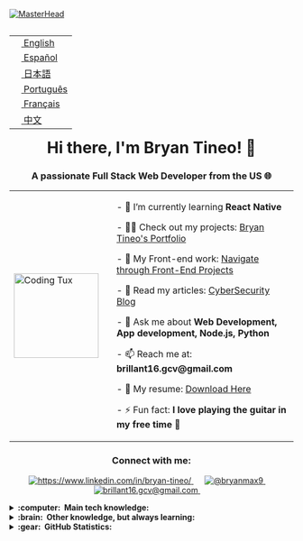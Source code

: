 [![MasterHead](https://upload.wikimedia.org/wikipedia/commons/2/20/Matrix_Digital_rain_banner.gif)](https://rishavchanda.io)

<table align="right">
 <tr><td><a href="README.md"><img src="https://hatscripts.github.io/circle-flags/flags/us.svg" height="13"> English</a></td></tr>
 <tr><td><a href="README_es.md"><img src="https://hatscripts.github.io/circle-flags/flags/es.svg" height="13"> Español</a></td></tr>
 <tr><td><a href="README_jp.md"><img src="https://hatscripts.github.io/circle-flags/flags/jp.svg" height="13"> 日本語</a></td></tr>
 <tr><td><a href="README_pt.md"><img src="https://hatscripts.github.io/circle-flags/flags/pt.svg" height="13"> Português</a></td></tr>
 <tr><td><a href="README_fr.md"><img src="https://hatscripts.github.io/circle-flags/flags/fr.svg" height="13"> Français</a></td></tr>
 <tr><td><a href="README_zh.md"><img src="https://hatscripts.github.io/circle-flags/flags/cn.svg" height="13"> 中文</a></td></tr>
</table>

<div align="center">
  <h1>Hi there, I'm Bryan Tineo! 👋</h1>
  <h3>A passionate Full Stack Web Developer from the US 🌐</h3>
</div>

<table>
  <tr>
    <td><img alt="Coding Tux" width="150" src="https://c.tenor.com/NeJfHqkmdMIAAAAi/tux-linux-penguin.gif"></td>
    <td valign="top">
     <td>
      <p>- 🌱 I’m currently learning <strong>React Native</strong></p>
      <p>- 👨‍💻 Check out my projects: <a href="http://bryantineoportafolio.com/">Bryan Tineo's Portfolio</a></p>
      <p>- 📄 My Front-end work: <a href="https://codepen.io/bryanmax9">Navigate through Front-End Projects</a></p>
      <p>- 📝 Read my articles: <a href="https://www.instagram.com/hacker_ducky_ai/">CyberSecurity Blog</a></p>
      <p>- 💬 Ask me about <strong>Web Development, App development, Node.js, Python</strong></p>
      <p>- 📫 Reach me at: <strong>brillant16.gcv@gmail.com</strong></p>
      <p>- 📄 My resume: <a href="https://drive.google.com/file/d/1zS7BeSBFugk7g5LWpGLnJNcnXhMUnHG1/view?usp=sharing">Download Here</a></p>
      <p>- ⚡ Fun fact: <strong>I love playing the guitar in my free time 🎸</strong></p>
    </td>
  </tr>
</table>



<h3 align="center">Connect with me:</h3>
<p align="center">
  <a href="https://www.linkedin.com/in/bryan-tineo/" target="blank">
    <img src="https://img.shields.io/badge/LinkedIn-%230077B5.svg?&style=for-the-badge&logo=linkedin&logoColor=white" alt="https://www.linkedin.com/in/bryan-tineo/" />
  </a>&nbsp;&nbsp;&nbsp;&nbsp;
  <a href="https://hashnode.com/@bryanmax9" target="blank">
    <img src="https://img.shields.io/badge/Hashnode-%230077B5.svg?&style=for-the-badge&logo=hashnode&logoColor=white" alt="@bryanmax9" />
  </a>&nbsp;&nbsp;&nbsp;&nbsp;
  <a href="mailto:brillant16.gcv@gmail.com?subject=Message from GitHub">
    <img src="https://img.shields.io/badge/Gmail-%23D14836.svg?&style=for-the-badge&logo=gmail&logoColor=white" alt="brillant16.gcv@gmail.com" />
  </a>&nbsp;&nbsp;&nbsp;&nbsp;
</p>


<details>
  <summary><b>:computer: &nbsp;Main tech knowledge:</b></summary>
  <br/>

  ![Java](https://img.shields.io/badge/JAVA-007396.svg?&style=flat&logo=java&logoColor=white)&nbsp;
![Spring](https://img.shields.io/badge/SPRING-6DB33F.svg?&style=flat&logo=spring&logoColor=white)&nbsp;
![HTML5](https://img.shields.io/badge/HTML5-E34F26.svg?&style=flat&logo=html5&logoColor=white)&nbsp;
![CSS3](https://img.shields.io/badge/CSS3-%231572B6.svg?&style=flat&logo=css3&logoColor=white)&nbsp;
![Sass](https://img.shields.io/badge/Sass-%23CC6699.svg?&style=flat&logo=sass&logoColor=white)&nbsp;
![Swift](https://img.shields.io/badge/Swift-%23FA7343.svg?&style=flat&logo=swift&logoColor=white)&nbsp;
![C#](https://img.shields.io/badge/C%23-%23239120.svg?&style=flat&logo=c-sharp&logoColor=white)&nbsp;
![Python](https://img.shields.io/badge/Python-3776AB.svg?&style=flat&logo=python&logoColor=white)&nbsp;
![Batch](https://img.shields.io/badge/Batch-000000.svg?&style=flat&logo=gnu-bash&logoColor=white)&nbsp;
![NodeJS](https://img.shields.io/badge/Node.js-43853D.svg?&style=flat&logo=node.js&logoColor=white)&nbsp;
![JavaScript](https://img.shields.io/badge/JAVASCRIPT-323330.svg?&style=flat&logo=javascript&logoColor=%23F7DF1E)&nbsp;
![Linux](https://img.shields.io/badge/Linux-FCC624.svg?&style=flat&logo=linux&logoColor=black)&nbsp;
![Red Hat](https://img.shields.io/badge/Red_Hat-EE0000.svg?&style=flat&logo=red-hat&logoColor=white)&nbsp;
![CentOS](https://img.shields.io/badge/CentOS-262577.svg?&style=flat&logo=centos&logoColor=white)&nbsp;
![PostgreSQL](https://img.shields.io/badge/PostgreSQL-336791.svg?&style=flat&logo=postgresql&logoColor=white)&nbsp;
![SQLAlchemy](https://img.shields.io/badge/SQLAlchemy-009688.svg?&style=flat&logo=sqlalchemy&logoColor=white)&nbsp;
![GraphQL](https://img.shields.io/badge/GraphQL-E10098.svg?&style=flat&logo=graphql&logoColor=white)&nbsp;
![VSCode](https://img.shields.io/badge/VSCode-007ACC.svg?&style=flat&logo=visual-studio-code&logoColor=white)&nbsp;
![IntelliJ IDEA](https://img.shields.io/badge/IntelliJ_IDEA-000000.svg?&style=flat&logo=intellij-idea&logoColor=white)&nbsp;
![MongoDB](https://img.shields.io/badge/MongoDB-4EA94B.svg?&style=flat&logo=mongodb&logoColor=white)&nbsp;


</details>

<details>
  <summary><b>:brain: &nbsp;Other knowledge, but always learning:</b></summary>
  <br/>

![Python](https://img.shields.io/badge/Python-3776AB.svg?&style=flat&logo=python&logoColor=white)&nbsp;
![JavaScript](https://img.shields.io/badge/JAVASCRIPT-323330.svg?&style=flat&logo=javascript&logoColor=%23F7DF1E)&nbsp;
![HTML5](https://img.shields.io/badge/HTML5-E34F26.svg?&style=flat&logo=html5&logoColor=white)&nbsp;
![CSS3](https://img.shields.io/badge/CSS3-%231572B6.svg?&style=flat&logo=css3&logoColor=white)&nbsp;
![Sass](https://img.shields.io/badge/Sass-%23CC6699.svg?&style=flat&logo=sass&logoColor=white)&nbsp;
![React Native](https://img.shields.io/badge/React_Native-20232A.svg?&style=flat&logo=react&logoColor=61DAFB)&nbsp;
![Spring Boot](https://img.shields.io/badge/Spring_Boot-6DB33F.svg?&style=flat&logo=spring&logoColor=white)&nbsp;
![Batch](https://img.shields.io/badge/Batch-000000.svg?&style=flat&logo=gnu-bash&logoColor=white)&nbsp;
![Amazon AWS](https://img.shields.io/badge/Amazon_AWS-232F3E.svg?&style=flat&logo=amazon-aws&logoColor=white)&nbsp;
![GitHub Actions](https://img.shields.io/badge/GitHub_Actions-2088FF.svg?&style=flat&logo=github-actions&logoColor=white)&nbsp;
![GitHub](https://img.shields.io/badge/GITHUB-%23121011.svg?&style=flat&logo=github&logoColor=white)&nbsp;
![Thymeleaf](https://img.shields.io/badge/Thymeleaf-005F0F.svg?&style=flat&logo=thymeleaf&logoColor=white)&nbsp;

</details>




<details>
  <summary><b>:gear: &nbsp;GitHub Statistics:</b></summary>
  <br/>
  <p align="center">
    <img height="137px" src="https://github-readme-streak-stats.herokuapp.com/?user=bryanmax9&hide_border=true&theme=nightowl" />
  </p>
  <p align="center">
    <img height="137px" src="https://github-readme-stats.vercel.app/api?username=bryanmax9&hide_title=true&hide_border=true&show_icons=true&line_height=21&theme=nightowl" /> <img height="137px" src="https://github-readme-stats.vercel.app/api/top-langs/?username=bryanmax9&langs_count=8&theme=nightowl&hide=html&hide_title=true&hide_border=true&layout=compact" />
  </p>
</details>



